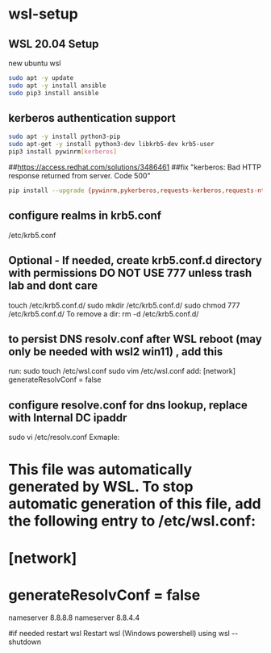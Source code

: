 # wsl-setup

## WSL 20.04 Setup
new ubuntu wsl 
```bash
sudo apt -y update 
sudo apt -y install ansible 
sudo pip3 install ansible 
```

## kerberos authentication support
```bash
sudo apt -y install python3-pip
sudo apt-get -y install python3-dev libkrb5-dev krb5-user
pip3 install pywinrm[kerberos]
```

##https://access.redhat.com/solutions/3486461
##fix "kerberos: Bad HTTP response returned from server. Code 500"
```bash
pip install --upgrade {pywinrm,pykerberos,requests-kerberos,requests-ntlm}
```

## configure realms in krb5.conf
/etc/krb5.conf

## Optional - If needed, create krb5.conf.d directory with permissions DO NOT USE 777 unless trash lab and dont care
touch /etc/krb5.conf.d/
sudo mkdir /etc/krb5.conf.d/
sudo chmod 777 /etc/krb5.conf.d/
To remove a dir: rm -d /etc/krb5.conf.d/


## to persist DNS resolv.conf after WSL reboot (may only be needed with wsl2 win11) , add this
run:
sudo touch /etc/wsl.conf
sudo vim /etc/wsl.conf
add:
[network]                                                                        
generateResolvConf = false

## configure resolve.conf for dns lookup, replace with Internal DC ipaddr
sudo vi /etc/resolv.conf
Exmaple:
# This file was automatically generated by WSL. To stop automatic generation of this file, add the following entry to /etc/wsl.conf:
# [network]
# generateResolvConf = false
nameserver 8.8.8.8
nameserver 8.8.4.4

#if needed restart wsl
Restart wsl (Windows powershell) using wsl --shutdown
